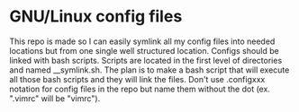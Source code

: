 # GNU/Linux config files

This repo is made so I can easily symlink all my config files into needed locations
but from one single well structured location. Configs should be linked with bash
scripts. Scripts are located in the first level of directories and named \_\_symlink.sh.
The plan is to make a bash script that will execute all those bash scripts and they
will link the files. Don't use .configxxx notation for config files in the repo but 
name them without the dot (ex. ".vimrc" will be "vimrc").

